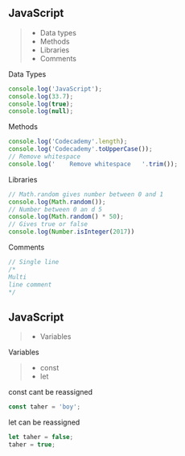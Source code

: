 ## JavaScript 
> - Data types
> - Methods
> - Libraries
> - Comments  

Data Types

```javascript
console.log('JavaScript');
console.log(33.7);
console.log(true);
console.log(null);
```

Methods

```javascript
console.log('Codecademy'.length); 
console.log('Codecademy'.toUpperCase()); 
// Remove whitespace
console.log('    Remove whitespace   '.trim()); 

```

Libraries

```javascript
// Math.random gives number between 0 and 1
console.log(Math.random()); 
// Number between 0 an d 5
console.log(Math.random() * 50); 
// Gives true or false 
console.log(Number.isInteger(2017))
```

Comments

```javascript
// Single line
/* 
Multi
line comment 
*/
```
## JavaScript 
> - Variables

Variables 
> - const
> - let

const cant be reassigned 
```javascript
const taher = 'boy';
```

let can be reassigned
```javascript
let taher = false;
taher = true;
```

